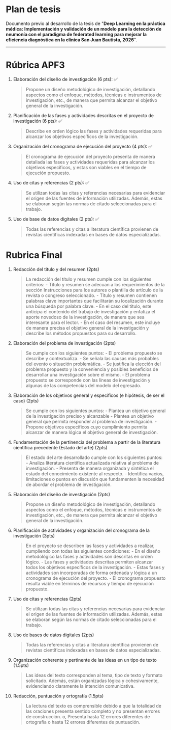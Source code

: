 # Plan de tesis

Documento previo al desarrollo de la tesis de  "**Deep Learning en la práctica médica: Implementación y validación de un modelo para la detección de neumonía con el paradigma de federated learning para mejorar la eficiencia diagnóstica en la clínica San Juan Bautista, 2026**".

---

# Rúbrica APF3

1. Elaboración del diseño de investigación (6 pts): ✅ <!-- partes de la metodología -->
    > Propone un diseño metodológico de investigación, detallando aspectos como el enfoque, métodos, técnicas e instrumentos de investigación, etc., de manera que permita alcanzar el objetivo general de la investigación.
2. Planificación de las fases y actividades descritas en el proyecto de investigación (6 pts): ✅ <!-- diagrama metodología y concepto de cada uno -->
    > Describe en orden lógico las fases y actividades requeridas para alcanzar los objetivos específicos de la investigación.
3. Organización del cronograma de ejecución del proyecto (4 pts): ✅ <!-- diagrama de gantt -->
    > El cronograma de ejecución del proyecto presenta de manera detallada las fases y actividades requeridas para alcanzar los objetivos específicos, y estas son viables en el tiempo de ejecución propuesto.
4. Uso de citas y referencias (2 pts): ✅
    > Se utilizan todas las citas y referencias necesarias para evidenciar el origen de las fuentes de información utilizadas. Además, estas se elaboran según las normas de citado seleccionadas para el trabajo.
5. Uso de base de datos digitales (2 pts): ✅
    > Todas las referencias y citas a literatura científica provienen de revistas científicas indexadas en bases de datos especializadas.

# Rubrica Final

1. Redacción del titulo y del resumen (2pts)
    > La redacción del título y resumen cumple con los siguientes criterios: - Título y resumen se adecuan a los requerimientos de la sección Instrucciones para los autores o plantilla de artículo de la revista o congreso seleccionado. - Título y resumen contienen palabras clave importantes que facilitarán su localización durante una búsqueda por palabra clave. - En el caso del título, este anticipa el contenido del trabajo de investigación y enfatiza el aporte novedoso de la investigación, de manera que sea interesante para el lector. - En el caso del resumen, este incluye de manera precisa el objetivo general de la investigación y describe los métodos propuestos para su desarrollo.
2. Elaboración del problema de investigación (2pts)
    > Se cumple con los siguientes puntos: - El problema propuesto se describe y contextualiza. - Se señala las causas más probables del evento o situación problemática. - Se justifica la elección del problema propuesto y la conveniencia y posibles beneficios de desarrollar una investigación sobre el mismo. - El problema propuesto se corresponde con las líneas de investigación y algunas de las competencias del modelo del egresado.
3. Elaboración de los objetivos general y específicos (e hipótesis, de ser el caso) (2pts)
    > Se cumple con los siguientes puntos: - Plantea un objetivo general de la investigación preciso y alcanzable - Plantea un objetivo general que permita responder al problema de investigación. - Propone objetivos específicos cuyo cumplimiento permita alcanzar de manera lógica el objetivo general de investigación.
4. Fundamentación de la pertinencia del problema a partir de la literatura científica precedente (Estado del arte) (2pts)
    > El estado del arte desarrollado cumple con los siguientes puntos: - Analiza literatura científica actualizada relativa al problema de investigación. - Presenta de manera organizada y sintética el estado del conocimiento existente al respecto. - Identifica vacíos, limitaciones o puntos en discusión que fundamenten la necesidad de abordar el problema de investigación.
5. Elaboración del diseño de investigación (2pts)
    > Propone un diseño metodológico de investigación, detallando aspectos como el enfoque, métodos, técnicas e instrumentos de investigación, etc., de manera que permita alcanzar el objetivo general de la investigación.
6. Planificación de actividades y organización del cronograma de la investigación (3pts)
    > En el proyecto se describen las fases y actividades a realizar, cumpliendo con todas las siguientes condiciones: - En el diseño metodológico las fases y actividades son descritas en orden lógico. - Las fases y actividades descritas permiten alcanzar todos los objetivos específicos de la investigación. - Estas fases y actividades son incorporadas de forma ordenada y lógica a un cronograma de ejecución del proyecto. - El cronograma propuesto resulta viable en términos de recursos y tiempo de ejecución propuesto.
7. Uso de citas y referencias (2pts)
    > Se utilizan todas las citas y referencias necesarias para evidenciar el origen de las fuentes de información utilizadas. Además, estas se elaboran según las normas de citado seleccionadas para el trabajo.
8. Uso de bases de datos digitales (2pts)
    > Todas las referencias y citas a literatura científica provienen de revistas científicas indexadas en bases de datos especializadas.
9. Organización coherente y pertinente de las ideas en un tipo de texto (1.5pts)
    > Las ideas del texto corresponden al tema, tipo de texto y formato solicitado. Además, están organizadas lógica y cohesivamente, evidenciando claramente la intención comunicativa.
10. Redacción, puntuación y ortografía (1.5pts)
    > La lectura del texto es comprensible debido a que la totalidad de las oraciones presenta sentido completo y no presentan errores de construcción. o, Presenta hasta 12 errores diferentes de ortografía o hasta 12 errores diferentes de puntuación.

